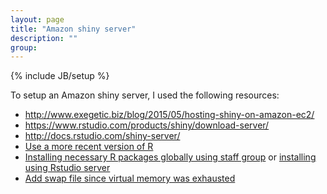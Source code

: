 ```yaml
---
layout: page
title: "Amazon shiny server"
description: ""
group: 
---
```

{% include JB/setup %}

To setup an Amazon shiny server, I used the following resources:

- <http://www.exegetic.biz/blog/2015/05/hosting-shiny-on-amazon-ec2/>
- <https://www.rstudio.com/products/shiny/download-server/>
- <http://docs.rstudio.com/shiny-server/>
- [Use a more recent version of R](https://www.digitalocean.com/community/tutorials/how-to-set-up-r-on-ubuntu-14-04)
- [Installing necessary R packages globally using staff group](http://stackoverflow.com/questions/3487329/installing-r-packages-available-for-all-users) or [installing using Rstudio server](https://www.rstudio.com/products/rstudio/download-server/)
- [Add swap file since virtual memory was exhausted](http://www.cyberciti.biz/faq/linux-add-a-swap-file-howto/)
